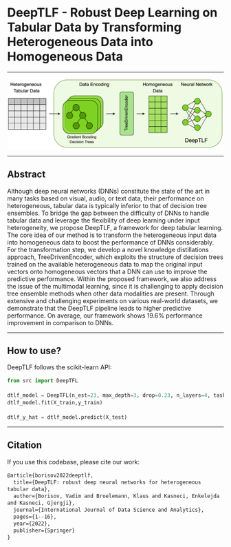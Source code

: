 # DeepTLF - Robust Deep Learning on Tabular Data by Transforming Heterogeneous Data into Homogeneous Data

---------

![alt text](pipeline.png)



---------
## Abstract
Although deep neural networks (DNNs) constitute the state of the art in many tasks based on visual, audio, or text data,
their performance on heterogeneous, tabular data is typically inferior to that of decision tree ensembles. To bridge the gap
between the difficulty of DNNs to handle tabular data and leverage the flexibility of deep learning under input heterogeneity,
we propose DeepTLF, a framework for deep tabular learning. The core idea of our method is to transform the heterogeneous
input data into homogeneous data to boost the performance of DNNs considerably. For the transformation step, we develop
a novel knowledge distillations approach, TreeDrivenEncoder, which exploits the structure of decision trees trained on the
available heterogeneous data to map the original input vectors onto homogeneous vectors that a DNN can use to improve
the predictive performance. Within the proposed framework, we also address the issue of the multimodal learning, since
it is challenging to apply decision tree ensemble methods when other data modalities are present. Through extensive and
challenging experiments on various real-world datasets, we demonstrate that the DeepTLF pipeline leads to higher predictive
performance. On average, our framework shows 19.6% performance improvement in comparison to DNNs.


---------
## How to use? 
DeepTLF follows the scikit-learn API: 

```python
from src import DeepTFL

dtlf_model = DeepTFL(n_est=23, max_depth=3, drop=0.23, n_layers=4, task='class')
dtlf_model.fit(X_train,y_train)

dtlf_y_hat = dtlf_model.predict(X_test)
```
---------
## Citation
If you use this codebase, please cite our work:

```
@article{borisov2022deeptlf,
  title={DeepTLF: robust deep neural networks for heterogeneous tabular data},
  author={Borisov, Vadim and Broelemann, Klaus and Kasneci, Enkelejda and Kasneci, Gjergji},
  journal={International Journal of Data Science and Analytics},
  pages={1--16},
  year={2022},
  publisher={Springer}
}
```
